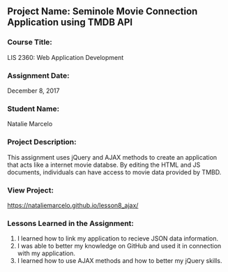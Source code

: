 ## Project Name:  Seminole Movie Connection Application using TMDB API

### Course Title:
LIS 2360: Web Application Development

### Assignment Date:  
December 8, 2017

### Student Name:  
Natalie Marcelo

### Project Description:
This assignment uses jQuery and AJAX methods to create an application that acts like a internet movie databse.
By editing the HTML and JS documents, individuals can have access to movie data provided by TMBD.

### View Project:
https://nataliemarcelo.github.io/lesson8_ajax/

### Lessons Learned in the Assignment:
1. I learned how to link my application to recieve JSON data information.
2. I was able to better my knowledge on GitHub and used it in connection with my application.
3. I learned how to use AJAX methods and how to better my jQuery skills.
